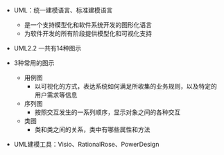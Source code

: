 
* UML：统一建模语言、标准建模语言
    * 是一个支持模型化和软件系统开发的图形化语言
    * 为软件开发的所有阶段提供模型化和可视化支持

* UML2.2 一共有14种图示

* 3种常用的图示
    * 用例图
        * 以可视化的方式，表达系统如何满足所收集的业务规则，以及特定的用户需求等信息
    * 序列图
        * 按照交互发生的一系列顺序，显示对象之间的各种交互
    * 类图
        * 类和类之间的关系，类中有哪些属性和方法

* UML建模工具：Visio、RationalRose、PowerDesign



